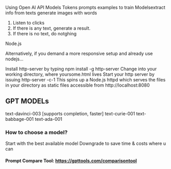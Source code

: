 Using Open AI API
Models
Tokens
prompts
examples to train Modelsextract info from texts
generate images with words

1. Listen to clicks
2. If there is any text, generate a result.
3. If there is no text, do notghing

Node.js

Alternatively, if you demand a more responsive setup and already use nodejs...

Install http-server by typing npm install -g http-server
Change into your working directory, where yoursome.html lives
Start your http server by issuing http-server -c-1
This spins up a Node.js httpd which serves the files in your directory as static files accessible from http://localhost:8080

## GPT MODELs

text-davinci-003 [supports completion, faster]
text-curie-001
text-babbage-001
text-ada-001

### How to choose a model?

Start with the best available model
Downgrade to save time & costs where u can

#### Prompt Compare Tool: https://gpttools.com/comparisontool
